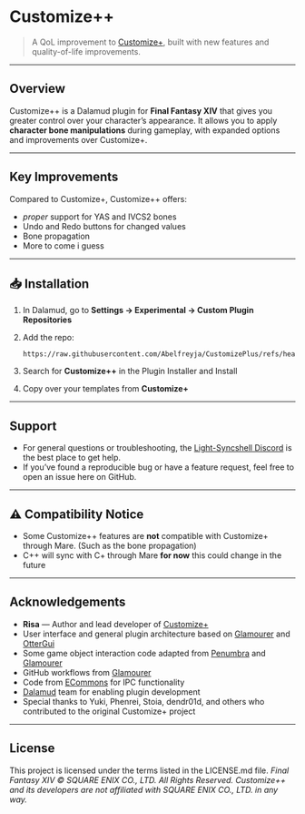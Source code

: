 # Customize++

> A QoL improvement to [Customize+](https://github.com/Aether-Tools/CustomizePlus), built with new features and quality-of-life improvements.

---

## Overview

Customize++ is a Dalamud plugin for **Final Fantasy XIV** that gives you greater control over your character’s appearance.
It allows you to apply **character bone manipulations** during gameplay, with expanded options and improvements over Customize+.

---

## Key Improvements

Compared to Customize+, Customize++ offers:

* *proper* support for YAS and IVCS2 bones
* Undo and Redo buttons for changed values
* Bone propagation
* More to come i guess

---

## 📥 Installation

1. In Dalamud, go to **Settings → Experimental → Custom Plugin Repositories**
2. Add the repo:

   ```
   https://raw.githubusercontent.com/Abelfreyja/CustomizePlus/refs/heads/main/repo.json
   ```
3. Search for **Customize++** in the Plugin Installer and Install
4. Copy over your templates from **Customize+**

---

## Support

* For general questions or troubleshooting, the [Light-Syncshell Discord](https://discord.gg/dsbjcXMnhA) is the best place to get help.
* If you’ve found a reproducible bug or have a feature request, feel free to open an issue here on GitHub.

---

## ⚠ Compatibility Notice

* Some Customize++ features are **not** compatible with Customize+ through Mare. (Such as the bone propagation)
* C++ will sync with C+ through Mare **for now** this could change in the future

---

## Acknowledgements

* **Risa** — Author and lead developer of [Customize+](https://github.com/Aether-Tools/CustomizePlus)
* User interface and general plugin architecture based on [Glamourer](https://github.com/Ottermandias/Glamourer) and [OtterGui](https://github.com/Ottermandias/OtterGui/)
* Some game object interaction code adapted from [Penumbra](https://github.com/xivdev/Penumbra) and [Glamourer](https://github.com/Ottermandias/Glamourer)
* GitHub workflows from [Glamourer](https://github.com/Ottermandias/Glamourer)
* Code from [ECommons](https://github.com/NightmareXIV/ECommons) for IPC functionality
* [Dalamud](https://github.com/goatcorp/Dalamud) team for enabling plugin development
* Special thanks to Yuki, Phenrei, Stoia, dendr01d, and others who contributed to the original Customize+ project

---

## License

This project is licensed under the terms listed in the LICENSE.md file.
*Final Fantasy XIV © SQUARE ENIX CO., LTD. All Rights Reserved. Customize++ and its developers are not affiliated with SQUARE ENIX CO., LTD. in any way.*
